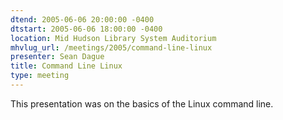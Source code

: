 ```yaml
---
dtend: 2005-06-06 20:00:00 -0400
dtstart: 2005-06-06 18:00:00 -0400
location: Mid Hudson Library System Auditorium
mhvlug_url: /meetings/2005/command-line-linux
presenter: Sean Dague
title: Command Line Linux
type: meeting
---
```



This presentation was on the basics of the Linux command line.